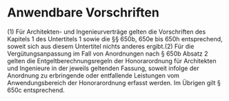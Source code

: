 # Anwendbare Vorschriften

(1) Für Architekten- und Ingenieurverträge gelten die Vorschriften des Kapitels 1 des Untertitels 1 sowie die §§ 650b, 650e bis 650h entsprechend, soweit sich aus diesem Untertitel nichts anderes ergibt.(2) Für die Vergütungsanpassung im Fall von Anordnungen nach § 650b Absatz 2 gelten die Entgeltberechnungsregeln der Honorarordnung für Architekten und Ingenieure in der jeweils geltenden Fassung, soweit infolge der Anordnung zu erbringende oder entfallende Leistungen vom Anwendungsbereich der Honorarordnung erfasst werden. Im Übrigen gilt § 650c entsprechend. 

